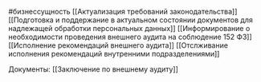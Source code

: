#бизнессущность 
[[Актуализация требований законодательства]]
[[Подготовка и поддержание в актуальном состоянии документов для надлежащей обработки персональных данных]]
[[Информирование о необходимости проведения внешнего аудита на соблюдение 152 ФЗ]]
[[Исполнение рекомендаций внешнего аудита]]
[[Отслживание исполнения рекомендаций внутренними подразделениями]]

Документы:
[[Заключение по внешнему аудиту]]
